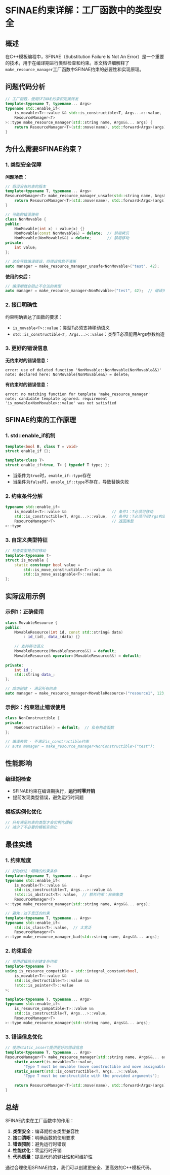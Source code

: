 # SFINAE约束详解：工厂函数中的类型安全

## 概述

在C++模板编程中，SFINAE（Substitution Failure Is Not An Error）是一个重要的技术，用于在编译期进行类型检查和约束。本文档详细解释了`make_resource_manager`工厂函数中SFINAE约束的必要性和实现原理。

## 问题代码分析

```cpp
// 工厂函数，使用SFINAE约束和完美转发
template<typename T, typename... Args>
typename std::enable_if<
    is_movable<T>::value && std::is_constructible<T, Args...>::value,
    ResourceManager<T>
>::type make_resource_manager(std::string name, Args&&... args) {
    return ResourceManager<T>(std::move(name), std::forward<Args>(args)...);
}
```

## 为什么需要SFINAE约束？

### 1. 类型安全保障

**问题场景：**
```cpp
// 假设没有约束的版本
template<typename T, typename... Args>
ResourceManager<T> make_resource_manager_unsafe(std::string name, Args&&... args) {
    return ResourceManager<T>(std::move(name), std::forward<Args>(args)...);
}

// 可能的错误使用
class NonMovable {
public:
    NonMovable(int x) : value(x) {}
    NonMovable(const NonMovable&) = delete;  // 禁用拷贝
    NonMovable(NonMovable&&) = delete;       // 禁用移动
private:
    int value;
};

// 这会导致编译错误，但错误信息不清晰
auto manager = make_resource_manager_unsafe<NonMovable>("test", 42);
```

**使用约束后：**
```cpp
// 编译期就会阻止不合法的类型
auto manager = make_resource_manager<NonMovable>("test", 42);  // 编译失败，清晰的错误信息
```

### 2. 接口明确性

约束明确表达了函数的要求：
- `is_movable<T>::value`：类型T必须支持移动语义
- `std::is_constructible<T, Args...>::value`：类型T必须能用Args参数构造

### 3. 更好的错误信息

**无约束时的错误信息：**
```
error: use of deleted function 'NonMovable::NonMovable(NonMovable&&)'
note: declared here: NonMovable(NonMovable&&) = delete;
```

**有约束时的错误信息：**
```
error: no matching function for template 'make_resource_manager'
note: candidate template ignored: requirement 'is_movable<NonMovable>::value' was not satisfied
```

## SFINAE约束的工作原理

### 1. std::enable_if机制

```cpp
template<bool B, class T = void>
struct enable_if {};

template<class T>
struct enable_if<true, T> { typedef T type; };
```

- 当条件为`true`时，`enable_if::type`存在
- 当条件为`false`时，`enable_if::type`不存在，导致替换失败

### 2. 约束条件分解

```cpp
typename std::enable_if<
    is_movable<T>::value &&                    // 条件1：T必须可移动
    std::is_constructible<T, Args...>::value,  // 条件2：T必须可用Args构造
    ResourceManager<T>                         // 返回类型
>::type
```

### 3. 自定义类型特征

```cpp
// 检查类型是否可移动
template<typename T>
struct is_movable {
    static constexpr bool value = 
        std::is_move_constructible<T>::value && 
        std::is_move_assignable<T>::value;
};
```

## 实际应用示例

### 示例1：正确使用

```cpp
class MovableResource {
public:
    MovableResource(int id, const std::string& data) 
        : id_(id), data_(data) {}
    
    // 支持移动语义
    MovableResource(MovableResource&&) = default;
    MovableResource& operator=(MovableResource&&) = default;
    
private:
    int id_;
    std::string data_;
};

// 成功创建 - 满足所有约束
auto manager = make_resource_manager<MovableResource>("resource1", 123, "data");
```

### 示例2：约束阻止错误使用

```cpp
class NonConstructible {
private:
    NonConstructible() = default;  // 私有构造函数
};

// 编译失败 - 不满足is_constructible约束
// auto manager = make_resource_manager<NonConstructible>("test");
```

## 性能影响

### 编译期检查
- SFINAE约束在编译期执行，**运行时零开销**
- 提前发现类型错误，避免运行时问题

### 模板实例化优化
```cpp
// 只有满足约束的类型才会实例化模板
// 减少了不必要的模板实例化
```

## 最佳实践

### 1. 约束粒度

```cpp
// 好的做法：明确的约束条件
template<typename T, typename... Args>
typename std::enable_if<
    is_movable<T>::value && 
    std::is_constructible<T, Args...>::value &&
    !std::is_abstract<T>::value,  // 额外约束：非抽象类
    ResourceManager<T>
>::type make_resource_manager(std::string name, Args&&... args);

// 避免：过于宽泛的约束
template<typename T, typename... Args>
typename std::enable_if<
    std::is_class<T>::value,  // 太宽泛
    ResourceManager<T>
>::type make_resource_manager_bad(std::string name, Args&&... args);
```

### 2. 约束组合

```cpp
// 使用逻辑组合创建复杂约束
template<typename T>
using is_resource_compatible = std::integral_constant<bool,
    is_movable<T>::value && 
    std::is_destructible<T>::value &&
    !std::is_pointer<T>::value
>;

template<typename T, typename... Args>
typename std::enable_if<
    is_resource_compatible<T>::value &&
    std::is_constructible<T, Args...>::value,
    ResourceManager<T>
>::type make_resource_manager(std::string name, Args&&... args);
```

### 3. 错误信息优化

```cpp
// 使用static_assert提供更好的错误信息
template<typename T, typename... Args>
ResourceManager<T> make_resource_manager(std::string name, Args&&... args) {
    static_assert(is_movable<T>::value, 
        "Type T must be movable (move constructible and move assignable)");
    static_assert(std::is_constructible<T, Args...>::value,
        "Type T must be constructible with the provided arguments");
    
    return ResourceManager<T>(std::move(name), std::forward<Args>(args)...);
}
```

## 总结

SFINAE约束在工厂函数中的作用：

1. **类型安全**：编译期检查类型兼容性
2. **接口清晰**：明确函数的使用要求
3. **错误预防**：避免运行时错误
4. **性能优化**：零运行时开销
5. **代码质量**：提高代码的健壮性和可维护性

通过合理使用SFINAE约束，我们可以创建更安全、更高效的C++模板代码。